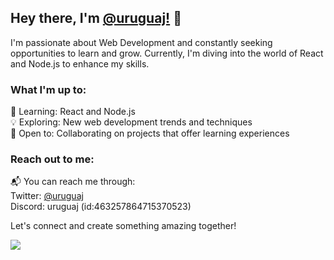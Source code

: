 ## Hey there, I'm [@uruguaj!](https://uruguaj.com) 👋

I'm passionate about Web Development and constantly seeking opportunities to learn and grow. Currently, I'm diving into the world of React and Node.js to enhance my skills.

### What I'm up to:

🌱 Learning: React and Node.js  
💡 Exploring: New web development trends and techniques  
🤝 Open to: Collaborating on projects that offer learning experiences

### Reach out to me:

📬 You can reach me through:  
Twitter: [@uruguaj](https://twitter.com/uruguaj)  
Discord: uruguaj (id:463257864715370523)

Let's connect and create something amazing together!

<a href="https://wakatime.com"><img src="https://wakatime.com/share/@ee989009-ce3d-43f8-9765-cf1abf914d92/4f9ba39f-9e1d-48b2-972e-bf0958eafd25.png" /></a>


<!---
uruguaj/uruguaj is a ✨ special ✨ repository because its `README.md` (this file) appears on your GitHub profile.
You can click the Preview link to take a look at your changes.
--->
